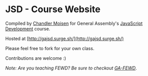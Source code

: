 # JSD - Course Website

Compiled by [Chandler Moisen](http://github.com/cheshireoctopus) for General Assembly's [JavaScript Development](https://generalassemb.ly/education/javascript-development) course.

Hosted at [http://gajsd.surge.sh/](http://gajsd.surge.sh/)

Please feel free to fork for your own class.

Contributions are welcome :)

*Note: Are you teaching FEWD? Be sure to checkout [GA-FEWD](https://github.com/cheshireoctopus/gafewd)*. 
